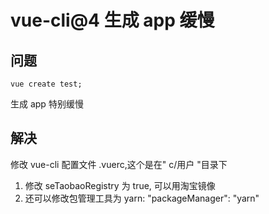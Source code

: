 # vue-cli@4 生成 app 缓慢

## 问题

```
vue create test;
```

生成 app 特别缓慢

## 解决
修改 vue-cli 配置文件 .vuerc,这个是在" c/用户 "目录下

1. 修改 seTaobaoRegistry  为 true, 可以用淘宝镜像
2. 还可以修改包管理工具为 yarn: "packageManager": "yarn"

